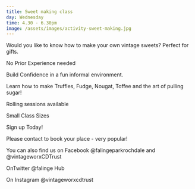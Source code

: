 ```yaml
---
title: Sweet making class
day: Wednesday
time: 4.30 - 6.30pm
image: /assets/images/activity-sweet-making.jpg
---
```

Would you like to know how to make your own vintage sweets? Perfect for gifts.

No Prior Experience needed

Build Confidence in a fun informal environment.

Learn how to make Truffles, Fudge, Nougat, Toffee and the art of pulling sugar!

Rolling sessions available

Small Class Sizes

Sign up Today!

Please contact to book your place - very popular!

You can also find us on Facebook @falingeparkrochdale and @vintageworxCDTrust

OnTwitter @falinge Hub

On Instagram @vintageworxcdtrust
